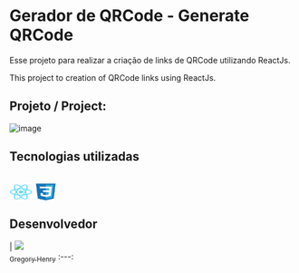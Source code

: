 # Gerador de QRCode - Generate QRCode

Esse projeto para realizar a criação de links de QRCode utilizando ReactJs.

This project to creation of QRCode links using ReactJs.

## Projeto / Project:

<img width="337" alt="image" src="https://user-images.githubusercontent.com/92655806/185769432-b9aacc91-7b43-4d75-a97a-fe6cce2bbd18.png">

## Tecnologias utilizadas

<div style="display: inline_block"><br>
  <img align="center" alt="Greg-React" height="30" width="40" src="https://raw.githubusercontent.com/devicons/devicon/master/icons/react/react-original.svg">
  <img align="center" alt="Greg-CSS" height="30" width="40" src="https://raw.githubusercontent.com/devicons/devicon/master/icons/css3/css3-original.svg">
</div>

## Desenvolvedor

| [<img src="https://user-images.githubusercontent.com/92655806/163687677-e12c4ccc-c52b-4a6f-8a72-70eb0bb20ff3.jpg" width=115><br><sub>Gregory Henry</sub>](https://www.linkedin.com/in/gregory-henry-mguimaraes/) 
 :---: 

